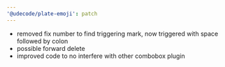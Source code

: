 ```yaml
---
'@udecode/plate-emoji': patch
---
```


- removed fix number to find triggering mark, now triggered with space followed by colon
- possible forward delete
- improved code to no interfere with other combobox plugin

